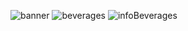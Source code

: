 ![banner](https://user-images.githubusercontent.com/89077571/186985006-1055aae2-afa3-471c-b57a-84618406c226.png)
![beverages](https://user-images.githubusercontent.com/89077571/186986593-f3060000-0def-42a6-a823-864ff8ee3a3a.png)
![infoBeverages](https://user-images.githubusercontent.com/89077571/187050688-83ff042f-77cd-410d-85dc-db25ff8ce8f3.png)
